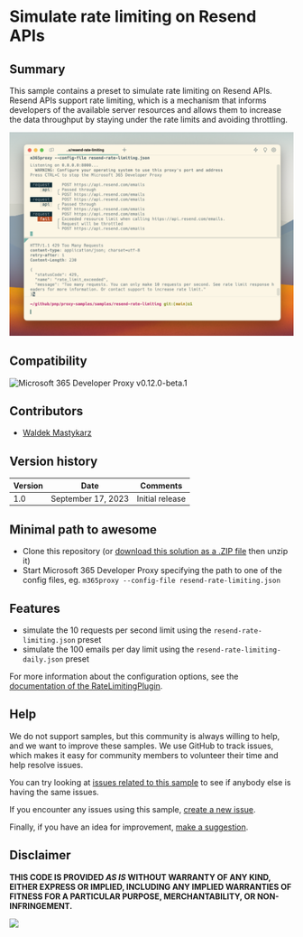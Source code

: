 # Simulate rate limiting on Resend APIs

## Summary

This sample contains a preset to simulate rate limiting on Resend APIs. Resend APIs support rate limiting, which is a mechanism that informs developers of the available server resources and allows them to increase the data throughput by staying under the rate limits and avoiding throttling.

![Microsoft 365 Developer Proxy simulating rate limiting on Resend APIs](assets/screenshot.png)

## Compatibility

![Microsoft 365 Developer Proxy v0.12.0-beta.1](https://img.shields.io/badge/m365proxy-v0.12.0--beta.1-green.svg)

## Contributors

- [Waldek Mastykarz](https://github.com/waldekmastykarz)

## Version history

Version|Date|Comments
-------|----|--------
1.0|September 17, 2023|Initial release

## Minimal path to awesome

- Clone this repository (or [download this solution as a .ZIP file](https://pnp.github.io/download-partial/?url=https://github.com/pnp/proxy-samples/tree/main/samples/resend-rate-limiting) then unzip it)
- Start Microsoft 365 Developer Proxy specifying the path to one of the config files, eg. `m365proxy --config-file resend-rate-limiting.json`

## Features

- simulate the 10 requests per second limit using the `resend-rate-limiting.json` preset
- simulate the 100 emails per day limit using the `resend-rate-limiting-daily.json` preset

For more information about the configuration options, see the [documentation of the RateLimitingPlugin](https://github.com/microsoft/m365-developer-proxy/wiki/RateLimitingPlugin).

## Help

We do not support samples, but this community is always willing to help, and we want to improve these samples. We use GitHub to track issues, which makes it easy for  community members to volunteer their time and help resolve issues.

You can try looking at [issues related to this sample](https://github.com/pnp/proxy-samples/issues?q=label%3A%22sample%3A%resend-rate-limiting%22) to see if anybody else is having the same issues.

If you encounter any issues using this sample, [create a new issue](https://github.com/pnp/proxy-samples/issues/new).

Finally, if you have an idea for improvement, [make a suggestion](https://github.com/pnp/proxy-samples/issues/new).

## Disclaimer

**THIS CODE IS PROVIDED *AS IS* WITHOUT WARRANTY OF ANY KIND, EITHER EXPRESS OR IMPLIED, INCLUDING ANY IMPLIED WARRANTIES OF FITNESS FOR A PARTICULAR PURPOSE, MERCHANTABILITY, OR NON-INFRINGEMENT.**

![](https://m365-visitor-stats.azurewebsites.net/SamplesGallery/pnp-resend-rate-limiting)
